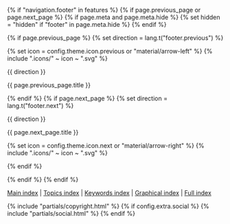 {% if "navigation.footer" in features %} {% if page.previous_page or
page.next_page %} {% if page.meta and page.meta.hide %} {% set hidden =
"hidden" if "footer" in page.meta.hide %} {% endif %}

{% if page.previous_page %} {% set direction = lang.t("footer.previous")
%} <a href="%7B%7B-page.previous_page.url-%7C-url-%7D%7D"
class="md-footer__link md-footer__link--prev"
aria-label="{{ direction }}: {{ page.previous_page.title | e }}"></a>

{% set icon = config.theme.icon.previous or "material/arrow-left" %} {%
include ".icons/" ~ icon ~ ".svg" %}

<span class="md-footer__direction"> {{ direction }} </span>

{{ page.previous_page.title }}

{% endif %} {% if page.next_page %} {% set direction =
lang.t("footer.next") %}
<a href="%7B%7B-page.next_page.url-%7C-url-%7D%7D"
class="md-footer__link md-footer__link--next"
aria-label="{{ direction }}: {{ page.next_page.title | e }}"></a>

<span class="md-footer__direction"> {{ direction }} </span>

{{ page.next_page.title }}

{% set icon = config.theme.icon.next or "material/arrow-right" %} {%
include ".icons/" ~ icon ~ ".svg" %}

{% endif %}

{% endif %} {% endif %}

[Main index](./index.md) \| [Topics index](./topics.md) \| [Keywords
index](./keywords.md) \| [Graphical index](./graphical_index.md) \|
[Full index](./full_index.md)  

{% include "partials/copyright.html" %} {% if config.extra.social %} {%
include "partials/social.html" %} {% endif %}
